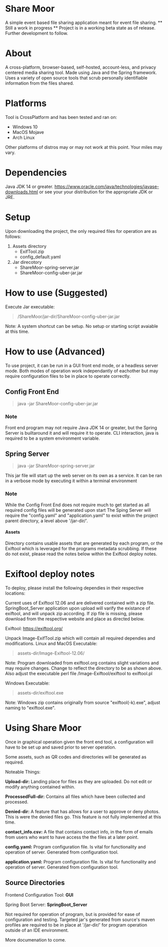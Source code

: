# Share Moor
A simple event based file sharing application meant for event file sharing.
** Still a work in progress ** 
Project is in a working beta state as of release. Further development to follow.
# About
A cross-platform, browser-based, self-hosted, account-less, and privacy centered media sharing tool. Made using Java and the Spring framework. Uses a variety of open source tools that scrub personally identifiable information from the files shared.
# Platforms
Tool is CrossPlatform and has been tested and ran on:
* Windows 10
* MacOS Mojave
* Arch Linux


Other platforms of distros may or may not work at this point. 
Your miles may vary.
# Dependencies
Java JDK 14 or greater.
https://www.oracle.com/java/technologies/javase-downloads.html
or see your your distribution for the appropriate JDK or JRE.


# Setup
Upon downloading the project, the only required files for operation are as follows:
1. Assets directory
    * ExifTool.zip
    * config_default.yaml
2. Jar direcotory
    * ShareMoor-spring-server.jar
    * ShareMoor-config-uber-jar.jar
# How to use (Suggested)
Execute Jar executable: 
> /ShareMoor/jar-dir/ShareMoor-config-uber-jar.jar

Note: A system shortcut can be setup. No setup or starting script avaiable at this time.
# How to use (Advanced)
To use project, it can be run in a GUI front end mode, or a headless server mode. 
Both modes of operation work independantly of eachother but may
require configuration files to be in place to operate correctly.
## Config Front End
> java -jar ShareMoor-config-uber-jar.jar

### Note
Front end program may not require Java JDK 14 or greater, but the Spring Server is builtaround it and will require it to operate. 
CLI interaction, java is required to be a system environment variable.

## Spring Server
>  java -jar ShareMoor-spring-server.jar

This jar file will start up the web server on its own as a service. It can be ran in a verbose mode by executing it within a terminal environment

### Note
While the Config Front End does not require much to get started as all required config files will be generated upon start
The Sping Server will require the "config.yaml" and "application.yaml" to exist within the project parent directory, a level above '/jar-dir/'.

#### Assets 
Directory contains usable assets that are generated by each program, or the Exiftool which is leveraged for the programs metadata scrubbing.
If these do not exist, please read the notes below within the Exiftool deploy notes.

# Exiftool deploy notes
To deploy, please install the following dependies in their respective locations:

Current uses of Exiftool 12.06 and are delivered contained with a zip file. 
SpringBoot_Server application upon upload will varify the existance of exiftool, and will unpack zip according.
If zip file is missing, please download from the respective website and place as directed below.
 
Exiftool:
https://exiftool.org/

Unpack Image-ExifTool.zip which will contain all required dependies and modifications.
Linux and MacOS Executable:
> assets-dir/Image-Exiftool-12.06/

Note: Program downloaded from exiftool.org contains slight variations and may require changes.
Change to reflect the directory to be as shown above. 
Also adjust the executable perl file /Image-Exiftool/exiftool to exiftool.pl

Windows Executable:
> assets-dir/exiftool.exe

Note: Windows zip contains originally from source "exiftool(-k).exe", adjust naming to "exiftool.exe".

# Using Share Moor
Once in graphical operation given the front end tool, a configuration will have to be set up and saved prior to server operation.

Some assets, such as QR codes and directories will be generated as required.

Noteable Things:

**Upload-dir:** Landing place for files as they are uploaded. Do not edit or modify anything contained within.

**ProcessedFull-dir:** Contains all files which have been collected and processed. 

**Denied-dir:** A feature that has allows for a user to approve or deny photos. This is were the denied files go. This feature is not fully implemented at this time.

**contact_info.csv:** A file that contains contact info, in the form of emails from users who want to have access the the files at a later point.

**config.yaml:** Program configuration file. Is vital for functionality and operation of server. Generated from configuration tool.

**application.yaml:** Program configuration file. Is vital for functionality and operation of server. Generated from configuration tool.

## Source Directories
Frontend Configuration Tool: **GUI**

Spring Boot Server: **SpringBoot_Server** 

Not required for operation of program, but is provided for ease of configuration and testing.
Targeted jar's generated from source's maven profiles are required to be in place at '/jar-dir/' for program operation outside of an IDE environment.

More documenation to come.
